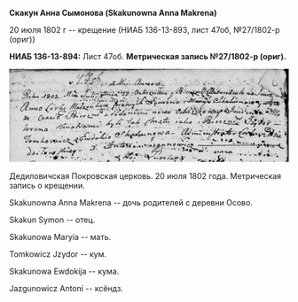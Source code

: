 **Скакун Анна Сымонова (Skakunowna Anna Makrena)**

20 июля 1802 г -- крещение (НИАБ 136-13-893, лист 47об, №27/1802-р
(ориг))

**НИАБ 136-13-894:** Лист 47об. **Метрическая запись №27/1802-р
(ориг).**

![](./media/e89f680349126235ac94451eabc29c276f3659d3.png)

Дедиловичская Покровская церковь. 20 июля 1802 года. Метрическая запись
о крещении.

Skakunowna Anna Makrena -- дочь родителей с деревни Осовo.

Skakun Symon -- отец.

Skakunowa Maryia -- мать.

Tomkowicz Jzydor -- кум.

Skakunowa Ewdokija -- кума.

Jazgunowicz Antoni -- ксёндз.
